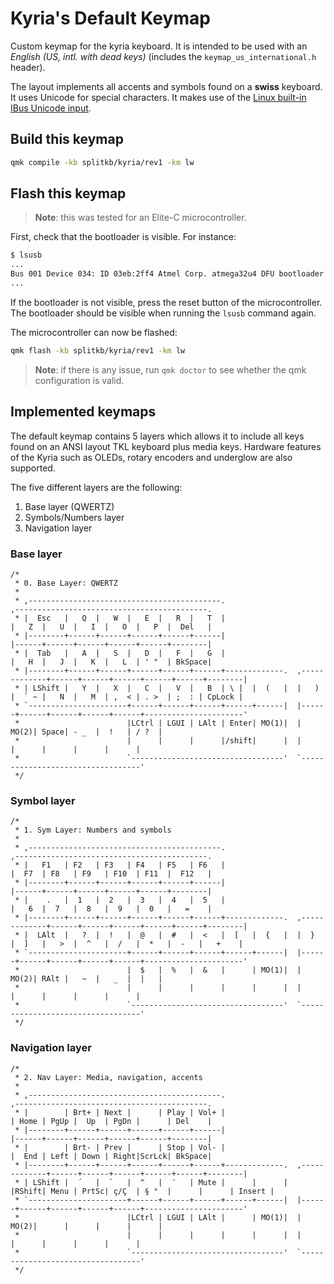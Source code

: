 # Kyria's Default Keymap

Custom keymap for the kyria keyboard. It is intended to be used with an *English (US, intl. with dead keys)* (includes the `keymap_us_international.h` header). 

The layout implements all accents and symbols found on a **swiss** keyboard. It uses Unicode for special characters. It makes use of the [Linux built-in IBus Unicode input](https://docs.qmk.fm/#/feature_unicode?id=input-modes). 

## Build this keymap
```bash
qmk compile -kb splitkb/kyria/rev1 -km lw
```

## Flash this keymap

> **Note**: this was tested for an Elite-C microcontroller. 

First, check that the bootloader is visible. For instance:
```bash
$ lsusb
...
Bus 001 Device 034: ID 03eb:2ff4 Atmel Corp. atmega32u4 DFU bootloader
...
```
If the bootloader is not visible, press the reset button of the microcontroller. The bootloader should be visible when running the `lsusb` command again. 

The microcontroller can now be flashed: 
```bash
qmk flash -kb splitkb/kyria/rev1 -km lw
```
> **Note**: if there is any issue, run `qmk doctor` to see whether the qmk configuration is valid. 

## Implemented keymaps
The default keymap contains 5 layers which allows it to include all keys found on an ANSI layout TKL keyboard plus media keys.
Hardware features of the Kyria such as OLEDs, rotary encoders and underglow are also supported.

The five different layers are the following:
1. Base layer (QWERTZ)
2. Symbols/Numbers layer
3. Navigation layer

### Base layer
```
/*
 * 0. Base Layer: QWERTZ
 *
 * ,-------------------------------------------.                              ,-------------------------------------------.
 * |  Esc   |   Q  |   W  |   E  |   R  |   T  |                              |   Z  |   U  |   I  |   O  |   P  |  Del   |
 * |--------+------+------+------+------+------|                              |------+------+------+------+------+--------|
 * |  Tab   |   A  |   S  |   D  |   F  |   G  |                              |   H  |   J  |   K  |   L  | ' "  | BkSpace|
 * |--------+------+------+------+------+------+-------------.  ,-------------+------+------+------+------+------+--------|
 * | LShift |   Y  |   X  |   C  |   V  |   B  | \ |  |  (   |  |   )  |  ` ~ |   N  |   M  | ,  < | . >  | ;  : | CpLock |
 * `----------------------+------+------+------+------+------|  |------+------+------+------+------+----------------------'
 *                        |LCtrl | LGUI | LAlt | Enter| MO(1)|  | MO(2)| Space| - _  |  !   | / ?  |
 *                        |      |      |      |/shift|      |  |      |      |      |      |      |
 *                        `----------------------------------'  `----------------------------------'
 */
```

### Symbol layer
```
/*
 * 1. Sym Layer: Numbers and symbols
 *
 * ,-------------------------------------------.                              ,-------------------------------------------.
 * |   F1   | F2   | F3   | F4   | F5   | F6   |                              |  F7  | F8   | F9   | F10  | F11  |  F12   |
 * |--------+------+------+------+------+------|                              |------+------+------+------+------+--------|
 * |    .   |  1   |  2   |  3   |  4   |  5   |                              |   6  |  7   |  8   |  9   |  0   |   =    |
 * |--------+------+------+------+------+------+-------------.  ,-------------+------+------+------+------+------+--------|
 * |  LAlt  |   ?  |  !   |  @   |  #   |  <   |  [   |  {   |  |  }   |  ]   |   >  |  ^   |  /   |  *   |  -   |   +    |
 * `----------------------+------+------+------+------+------|  |------+------+------+------+------+----------------------'
 *                        |  $   |  %   |  &   |      | MO(1)|  | MO(2)| RAlt |   ~  |   _  |  |   |
 *                        |      |      |      |      |      |  |      |      |      |      |      |
 *                        `----------------------------------'  `----------------------------------'
 */
```

### Navigation layer
```
/*
 * 2. Nav Layer: Media, navigation, accents
 *
 * ,-------------------------------------------.                              ,-------------------------------------------.
 * |        | Brt+ | Next |      | Play | Vol+ |                              | Home | PgUp |  Up  | PgDn |      | Del    |
 * |--------+------+------+------+------+------|                              |------+------+------+------+------+--------|
 * |        | Brt- | Prev |      | Stop | Vol- |                              |  End | Left | Down | Right|ScrLck| BkSpace|
 * |--------+------+------+------+------+------+-------------.  ,-------------+------+------+------+------+------+--------|
 * | LShift |  ´   |  `   |  ^   |  ¨   | Mute |      |      |  |RShift| Menu | PrtSc| ç/Ç  | § °  |      |      | Insert |
 * `----------------------+------+------+------+------+------|  |------+------+------+------+------+----------------------'
 *                        |LCtrl | LGUI | LAlt |      | MO(1)|  | MO(2)|      |      |      |      |
 *                        |      |      |      |      |      |  |      |      |      |      |      |
 *                        `----------------------------------'  `----------------------------------'
 */
```